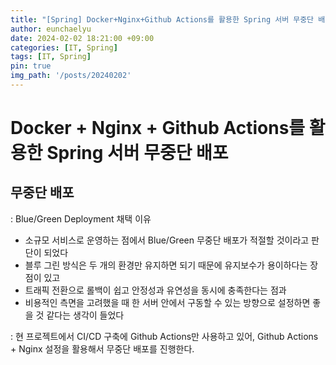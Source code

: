 ```yaml
---
title: "[Spring] Docker+Nginx+Github Actions를 활용한 Spring 서버 무중단 배포"
author: eunchaelyu
date: 2024-02-02 18:21:00 +09:00
categories: [IT, Spring]
tags: [IT, Spring]
pin: true
img_path: '/posts/20240202'
---
```


# Docker + Nginx + Github Actions를 활용한 Spring 서버 무중단 배포
   
## 무중단 배포      
  : Blue/Green Deployment 채택 이유
    
   - 소규모 서비스로 운영하는 점에서 Blue/Green 무중단 배포가 적절할 것이라고 판단이 되었다    
   - 블루 그린 방식은 두 개의 환경만 유지하면 되기 때문에 유지보수가 용이하다는 장점이 있고       
   - 트래픽 전환으로 롤백이 쉽고 안정성과 유연성을 동시에 충족한다는 점과     
   - 비용적인 측면을 고려했을 때 한 서버 안에서 구동할 수 있는 방향으로 설정하면 좋을 것 같다는 생각이 들었다         

  : 현 프로젝트에서 CI/CD 구축에 Github Actions만 사용하고 있어, Github Actions + Nginx 설정을 활용해서 무중단 배포를 진행한다.
